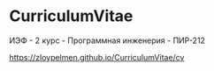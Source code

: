 # CurriculumVitae
ИЭФ - 2 курс - Программная инженерия - ПИР-212

https://zloypelmen.github.io/CurriculumVitae/cv
